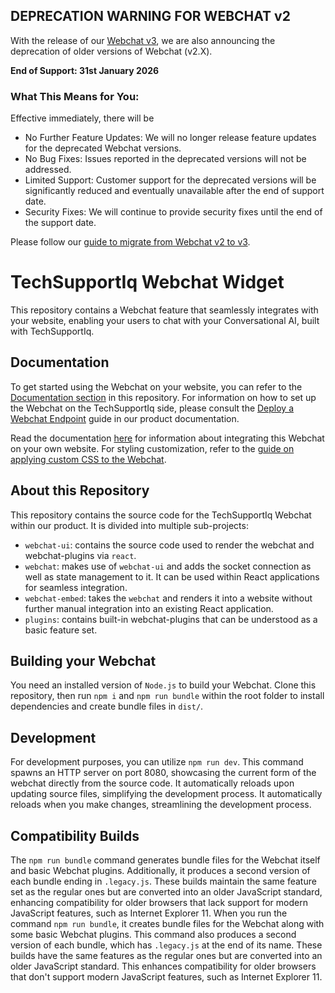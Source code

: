 ## DEPRECATION WARNING FOR WEBCHAT v2

With the release of our [Webchat v3](https://github.com/TechSupportIq/Webchat), we are also announcing the deprecation of older versions of Webchat (v2.X).

**End of Support: 31st January 2026**

### What This Means for You:
Effective immediately, there will be
- No Further Feature Updates: We will no longer release feature updates for the deprecated Webchat versions.
- No Bug Fixes: Issues reported in the deprecated versions will not be addressed.
- Limited Support: Customer support for the deprecated versions will be significantly reduced and eventually unavailable after the end of support date.
- Security Fixes: We will continue to provide security fixes until the end of the support date. 

Please follow our [guide to migrate from Webchat v2 to v3](https://docs.TechSupportIq.com/webchat/migration/).

# TechSupportIq Webchat Widget

This repository contains a Webchat feature that seamlessly integrates with your website, enabling your users to chat with your Conversational AI, built with TechSupportIq.

## Documentation

To get started using the Webchat on your website, you can refer to the [Documentation section](./docs/README.md) in this repository. For information on how to set up the Webchat on the TechSupportIq side, please consult the [Deploy a Webchat Endpoint](https://docs.TechSupportIq.com/ai/endpoints/webchat/deploy-webchat-endpoint/) guide in our product documentation.

Read the documentation [here](https://docs.TechSupportIq.com/ai/endpoints/webchat/webchat/) for information about integrating this Webchat on your own website. For styling customization, refer to the [guide on applying custom CSS to the Webchat](./src/webchat-ui/README.md).

## About this Repository

This repository contains the source code for the TechSupportIq Webchat within our product. It is divided into multiple sub-projects:

- `webchat-ui`: contains the source code used to render the webchat and webchat-plugins via `react`.
- `webchat`: makes use of `webchat-ui` and adds the socket connection as well as state management to it. It can be used within React applications for seamless integration.
- `webchat-embed`: takes the `webchat` and renders it into a website without further manual integration into an existing React application.
- `plugins`: contains built-in webchat-plugins that can be understood as a basic feature set.

## Building your Webchat

You need an installed version of `Node.js` to build your Webchat. Clone this repository, then run `npm i` and `npm run bundle` within the root folder to install dependencies and create bundle files in `dist/`.

## Development

For development purposes, you can utilize `npm run dev`. This command spawns an HTTP server on port 8080, showcasing the current form of the webchat directly from the source code. It automatically reloads upon updating source files, simplifying the development process.
It automatically reloads when you make changes, streamlining the development process.

## Compatibility Builds

The `npm run bundle` command generates bundle files for the Webchat itself and basic Webchat plugins. Additionally, it produces a second version of each bundle ending in `.legacy.js`. These builds maintain the same feature set as the regular ones but are converted into an older JavaScript standard, enhancing compatibility for older browsers that lack support for modern JavaScript features, such as Internet Explorer 11. When you run the command `npm run bundle`, it creates bundle files for the Webchat along with some basic Webchat plugins. This command also produces a second version of each bundle, which has `.legacy.js` at the end of its name. These builds have the same features as the regular ones but are converted into an older JavaScript standard. This enhances compatibility for older browsers that don't support modern JavaScript features, such as Internet Explorer 11.
